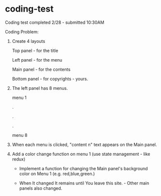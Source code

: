 # coding-test
Coding test completed 2/28 - submitted 10:30AM

Coding Problem:

1. Create 4 layouts

   Top panel - for the title

   Left panel - for the menu

   Main panel - for the contents

   Bottom panel - for copyrights - yours.

 

2. The left panel has 8 menus.

   menu 1 

    .

    .

    .

   menu 8

 

3. When each menu is clicked, "content n" text appears on the Main panel.

 

4. Add a color change function on menu 1 (use state management - like redux)

   - Implement a function for changing the Main panel's background color on Menu 1 (e.g. red,blue,green.)

   - When It changed It remains until You leave this site. - Other main panels also changed.

